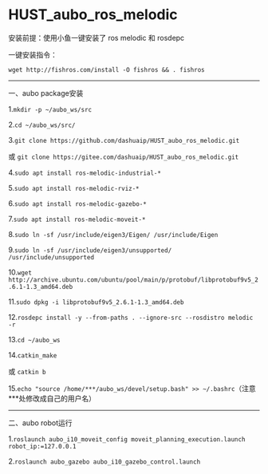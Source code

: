HUST_aubo_ros_melodic
============================
安装前提：使用小鱼一键安装了 ros melodic 和 rosdepc

一键安装指令：
```
wget http://fishros.com/install -O fishros && . fishros
```
---
一、aubo package安装

1.```mkdir -p ~/aubo_ws/src```

2.```cd ~/aubo_ws/src/```

3.```git clone https://github.com/dashuaip/HUST_aubo_ros_melodic.git ```

或 ```git clone https://gitee.com/dashuaip/HUST_aubo_ros_melodic.git```

4.```sudo apt install ros-melodic-industrial-*```

5.```sudo apt install ros-melodic-rviz-*```

6.```sudo apt install ros-melodic-gazebo-*```

7.```sudo apt install ros-melodic-moveit-*```

8.```sudo ln -sf /usr/include/eigen3/Eigen/ /usr/include/Eigen```

9.```sudo ln -sf /usr/include/eigen3/unsupported/ /usr/include/unsupported```

10.```wget http://archive.ubuntu.com/ubuntu/pool/main/p/protobuf/libprotobuf9v5_2.6.1-1.3_amd64.deb```

11.```sudo dpkg -i libprotobuf9v5_2.6.1-1.3_amd64.deb```

12.```rosdepc install -y --from-paths . --ignore-src --rosdistro melodic -r```

13.```cd ~/aubo_ws```

14.```catkin_make```

或 ```catkin b```

15.```echo "source /home/***/aubo_ws/devel/setup.bash" >> ~/.bashrc```（注意***处修改成自己的用户名）

---
二、aubo robot运行

1.```roslaunch aubo_i10_moveit_config moveit_planning_execution.launch robot_ip:=127.0.0.1```

2.```roslaunch aubo_gazebo aubo_i10_gazebo_control.launch```
